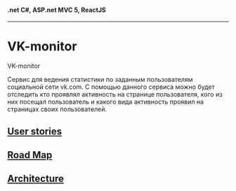 #### .net C#, ASP.net MVC 5, ReactJS
------

# VK-monitor
VK-monitor

Сервис для ведения статистики по заданным пользователям социальной сети vk.com. С помощью данного сервиса можно будет отследить кто проявлял активность на странице пользователя, кого из них посещал пользователь и какого вида активность проявил на страницах своих пользователей.

## [User stories](https://github.com/khasang/VK-monitor/blob/UserStories.md)
## [Road Map](https://github.com/khasang/VK-monitor/RoadMap.md)
## [Architecture](https://github.com/khasang/VK-monitor/Architecture.md)
